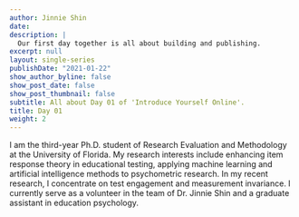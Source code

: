 ```yaml
---
author: Jinnie Shin 
date: 
description: |
  Our first day together is all about building and publishing.
excerpt: null
layout: single-series
publishDate: "2021-01-22"
show_author_byline: false
show_post_date: false
show_post_thumbnail: false
subtitle: All about Day 01 of 'Introduce Yourself Online'.
title: Day 01
weight: 2
---
```


I am the third-year Ph.D. student of Research Evaluation and Methodology at the University of Florida. My research interests include enhancing item response theory in educational testing, applying machine learning and artificial intelligence methods to psychometric research. In my recent research, I concentrate on test engagement and measurement invariance. I currently serve as a volunteer in the team of Dr. Jinnie Shin and a graduate assistant in education psychology.